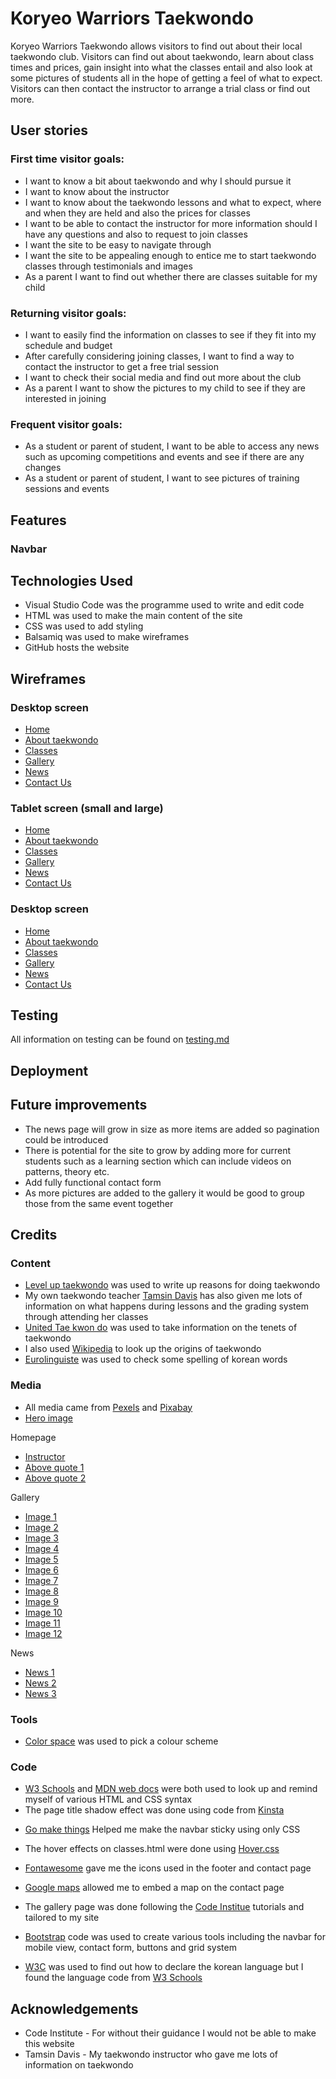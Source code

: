 # Koryeo Warriors Taekwondo

Koryeo Warriors Taekwondo allows visitors to find out about their local taekwondo club. Visitors can find out about taekwondo, learn about class times and prices, gain insight into what the classes entail and also look at some pictures of students all in the hope of getting a feel of what to expect. Visitors can then contact the instructor to arrange a trial class or find out more. 

## User stories

### First time visitor goals:
* I want to know a bit about taekwondo and why I should pursue it
* I want to know about the instructor
* I want to know about the taekwondo lessons and what to expect, where and when they are held and also the prices for classes
* I want to be able to contact the instructor for more information should I have any questions and also to request to join classes
* I want the site to be easy to navigate through
* I want the site to be appealing enough to entice me to start taekwondo classes through testimonials and images
* As a parent I want to find out whether there are classes suitable for my child

### Returning visitor goals:
* I want to easily find the information on classes to see if they fit into my schedule and budget
* After carefully considering joining classes, I want to find a way to contact the instructor to get a free trial session
* I want to check their social media and find out more about the club
* As a parent I want to show the pictures to my child to see if they are interested in joining

### Frequent visitor goals:
* As a student or parent of student, I want to be able to access any news such as upcoming competitions and events and see if there are any changes
* As a student or parent of student, I want to see pictures of training sessions and events

## Features

### Navbar


## Technologies Used

* Visual Studio Code was the programme used to write and edit code
* HTML was used to make the main content of the site
* CSS was used to add styling
* Balsamiq was used to make wireframes
* GitHub hosts the website

## Wireframes

### Desktop screen
* [Home](documentation/large-home.png)
* [About taekwondo](documentation/large-abouttkd.png)
* [Classes](documentation/large-classes.png)
* [Gallery](documentation/large-gallery.png)
* [News](documentation/large-news.png)
* [Contact Us](documentation/large-contact.png)

### Tablet screen (small and large)
* [Home](documentation/tablet-home.png)
* [About taekwondo](documentation/tablet-abouttkd.png)
* [Classes](documentation/tablet-classes.png)
* [Gallery](documentation/tablet-gallery.png)
* [News](documentation/tablet-news.png)
* [Contact Us](documentation/tablet-contact.png)

### Desktop screen
* [Home](documentation/mobile-home.png)
* [About taekwondo](documentation/mobile-abouttkd.png)
* [Classes](documentation/mobile-classes.png)
* [Gallery](documentation/mobile-gallery.png)
* [News](documentation/mobile-news.png)
* [Contact Us](documentation/mobile-contact.png)

## Testing

All information on testing can be found on [testing.md](testing.md)

## Deployment

## Future improvements
* The news page will grow in size as more items are added so pagination could be introduced
* There is potential for  the site to grow by adding more for current students such as a learning section which can include videos on patterns, theory etc.
* Add fully functional contact form
* As more pictures are added to the gallery it would be good to group those from the same event together


## Credits

### Content

* [Level up taekwondo](https://leveluptaekwondo.com/2018/02/22/13-benefits-taekwondo-will-make-want-black-belt/) was used to write up reasons for doing taekwondo
* My own taekwondo teacher [Tamsin Davis](https://www.taekwondo4all.com/) has also given me lots of information on what happens during lessons and the grading system through attending her classes
* [United Tae kwon do](https://utkd.org/for-students/five-tenets) was used to take information on the tenets of taekwondo
* I also used [Wikipedia](https://en.wikipedia.org/wiki/Taekwondo) to look up the origins of taekwondo
* [Eurolinguiste](https://eurolinguiste.com/martial-arts-vocabulary-in-korean/) was used to check some spelling of korean words

### Media

* All media came from [Pexels](https://www.pexels.com/) and [Pixabay](https://pixabay.com/)
* [Hero image](https://images.pexels.com/photos/4428290/pexels-photo-4428290.jpeg?auto=compress&cs=tinysrgb&w=1260&h=750&dpr=1)

Homepage 
 * [Instructor](https://pixabay.com/photos/woman-model-karate-taekwondo-sport-6916304/)
 * [Above quote 1](https://images.pexels.com/photos/7045593/pexels-photo-7045593.jpeg?auto=compress&cs=tinysrgb&w=1260&h=750&dpr=1)
 * [Above quote 2](https://www.pexels.com/photo/a-group-of-people-standing-barefooted-while-wearing-taekwondo-uniform-7045673/)

 Gallery
 * [Image 1](https://www.pexels.com/photo/men-in-a-taekwondo-match-10496367/)
 * [Image 2](https://www.pexels.com/photo/children-stretching-outdoors-10496375/)
 * [Image 3](https://www.pexels.com/photo/taekwondo-athletes-shaking-hands-6253170/)
 * [Image 4](https://www.pexels.com/photo/man-people-woman-girl-7045571/)
 * [Image 5](https://www.pexels.com/photo/man-people-woman-relaxation-7045600/)
 * [Image 6](https://www.pexels.com/photo/a-girl-standing-on-one-leg-while-looking-at-the-camera-7990084/)
 * [Image 7](https://www.pexels.com/photo/a-woman-in-white-uniform-standing-barefooted-8779304/)
 * [Image 8](https://www.pexels.com/photo/man-people-woman-girl-7045574/)
 * [Image 9](https://www.pexels.com/photo/a-group-of-people-in-taekwondo-uniform-smiling-together-7045667/)
 * [Image 10](https://www.pexels.com/photo/man-love-people-woman-7045608/)
 * [Image 11](https://www.pexels.com/photo/a-woman-in-taekwondo-uniform-while-standing-near-the-brick-wall-7045657/)
 * [Image 12](https://www.pexels.com/photo/fashion-man-love-people-7045736/)

News
 * [News 1](https://www.pexels.com/photo/close-up-shot-of-a-person-holding-a-black-belt-6253308/)
 * [News 2](https://www.pexels.com/photo/a-man-wearing-white-and-black-hachimaki-7045479/)
 * [News 3](https://www.pexels.com/photo/boys-sparring-on-black-mat-7988768/)

### Tools

* [Color space](https://mycolor.space/) was used to pick a colour scheme

### Code

* [W3 Schools](https://www.w3schools.com/) and [MDN web docs](https://developer.mozilla.org/en-US/) were both used to look up and remind myself of various HTML and CSS syntax
* The page title shadow effect was done using code from [Kinsta](https://kinsta.com/blog/css-text-outline/) 
<!--
text-shadow:
    3px 3px 2px #000,
    -3px 3px 2px #000,
    -3px -3px 0 #000,
    3px -3px 0 #000;
-->

* [Go make things](https://gomakethings.com/how-to-create-a-sticky-navigation-with-only-css/) Helped me make the navbar sticky using only CSS

<!--
position: sticky;
position: -webkit-sticky;
top: 0;
    
 -->

* The hover effects on classes.html were done using [Hover.css](https://ianlunn.github.io/Hover/#effects)

<!--
.hvr-sweep-to-bottom {
    display: inline-block;
    vertical-align: middle;
    -webkit-transform: perspective(1px) translateZ(0);
    transform: perspective(1px) translateZ(0);
    box-shadow: 0 0 1px rgba(0, 0, 0, 0);
    position: relative;
    -webkit-transition-property: color;
    transition-property: color;
    -webkit-transition-duration: 0.3s;
    transition-duration: 0.3s;
  }
  .hvr-sweep-to-bottom:before {
    content: "";
    position: absolute;
    z-index: -1;
    top: 0;
    left: 0;
    right: 0;
    bottom: 0;
    background: #0b3558;
    -webkit-transform: scaleY(0);
    transform: scaleY(0);
    -webkit-transform-origin: 50% 0;
    transform-origin: 50% 0;
    -webkit-transition-property: transform;
    transition-property: transform;
    -webkit-transition-duration: 0.3s;
    transition-duration: 0.3s;
    -webkit-transition-timing-function: ease-out;
    transition-timing-function: ease-out;
  }
  .hvr-sweep-to-bottom:hover, .hvr-sweep-to-bottom:focus, .hvr-sweep-to-bottom:active {
    color: white;
  }
  .hvr-sweep-to-bottom:hover:before, .hvr-sweep-to-bottom:focus:before, .hvr-sweep-to-bottom:active:before {
    -webkit-transform: scaleY(1);
    transform: scaleY(1);
  }
  
  -->
* [Fontawesome](https://fontawesome.com/) gave me the icons used in the footer and contact page

<!-- All the icons I used
<i class="fa-brands fa-facebook"></i>
<i class="fa-brands fa-instagram"></i>
<i class="fa-solid fa-globe"></i>
<i class="fa-solid fa-phone">
-->

* [Google maps](https://www.google.com/maps) allowed me to embed a map on the contact page

<!-- 
<div id="map">
            <iframe
                src="https://www.google.com/maps/embed?pb=!1m18!1m12!1m3!1d2422.0434551342764!2d-1.1670193238557287!3d52.62305882859497!2m3!1f0!2f0!3f0!3m2!1i1024!2i768!4f13.1!3m3!1m2!1s0x487760b9c48fc3b7%3A0xb95c8137c0325640!2sThe%20BRITE%20Centre!5e0!3m2!1sen!2suk!4v1699194576379!5m2!1sen!2suk"
                width="90%" height="450" style="border:0;" allowfullscreen="" loading="lazy"
                referrerpolicy="no-referrer-when-downgrade"></iframe>
</div>
-->
* The gallery page was done following the [Code Institue](https://codeinstitute.net/) tutorials and tailored to my site

<!--
#gallery {
    clear: both;
    line-height: 0;
    column-count: 3;
    column-gap: 0;
    margin-left: 50px;
    margin-right: 50px;
}
-->

* [Bootstrap](https://getbootstrap.com/) code was used to create various tools including the navbar for mobile view, contact form, buttons and grid system

<!-- Grid system. An exmaple used on the contact page
<section class="row">
    <div class="col-12 col-sm-6 contact-form-container"></div>
    <div class="contact-info-container col-12 col-sm-6"></div>
</section>
-->

<!-- Navbar mobile view
<nav class="navbar navbar-dark">
        <div class="container-fluid">
            <div class=logo-mobile>Koryo Warriors Taekwondo</div>
            <button class="navbar-toggler" type="button" data-bs-toggle="collapse"
                data-bs-target="#navbarSupportedContent" aria-controls="navbarSupportedContent" aria-expanded="false"
                aria-label="Toggle navigation">
                <span class="navbar-toggler-icon"></span>
            </button>
            <div class="collapse navbar-collapse" id="navbarSupportedContent">
                <ul class="navbar-nav me-auto mb-2 mb-lg-0">
                    <li class="nav-item">
                        <a class="nav-link" aria-current="page" href="index.html">Home</a></li>
                    </li>
                    <li class="nav-item">
                        <a class="nav-link" href="abouttkd.html">About Taekwondo</a></li>
                    </li>
                    <li class="nav-item">
                        <a class="nav-link" aria-current="page" href="classes.html">Classes</a></li>
                    </li>
                    <li class="nav-item">
                        <a class="nav-link active" aria-current="page" href="gallery.html">Gallery</a></li>
                    </li>
                    <li class="nav-item">
                        <a class="nav-link" aria-current="page" href="news.html">News</a></li>
                    </li>
                    <li class="nav-item">
                        <a class="nav-link" aria-current="page" href="contact.html">Contact Us</a></li>
                    </li>

            </div>
        </div>
    </nav>
-->

<!-- Contact form
<div id="contact-form">
                <form action="response.html" method="post">
                    <div class="mb-3">
                        <label for="name" class="form-label">Name:</label>
                        <input type="text" id="name" class="form-control" aria-describedby="name" required>
                    </div>

                    <div class="mb-3">
                        <label for="name" class="form-label">Email address:</label>
                        <input type="email" id="email" class="form-control" aria-describedby="email" required>
                    </div>

                    <div class="mb-3">
                        <label for="phone" class="form-label">Phone number:</label>
                        <input type="text" id="email" class="form-control" aria-describedby="phone">
                    </div>

                    <div class="mb-3">
                        <label for="floatingTextarea" class="form-label">Message:</label>
                        <textarea class="form-control" placeholder="Leave a comment here" id="message"></textarea>
                    </div>

                    <input type="submit" value="Send!" class="contact-form-button">
                    </p>
                </form>
            </div>
-->

<!-- Button
<a class="btn contact-button" href="contact.html" role="button">Book a free Session</a>
-->
* [W3C](https://www.w3.org/International/questions/qa-html-language-declarations#:~:text=When%20the%20page%20contains%20content,Usage%22.) was used to find out how to declare the korean language but I found the language code from [W3 Schools](https://www.w3schools.com/tags/ref_language_codes.asp)

<!--
<span lang="ko">(시작)</span>
-->

## Acknowledgements

* Code Institute - For without their guidance I would not be able to make this website
* Tamsin Davis - My taekwondo instructor who gave me lots of information on taekwondo
